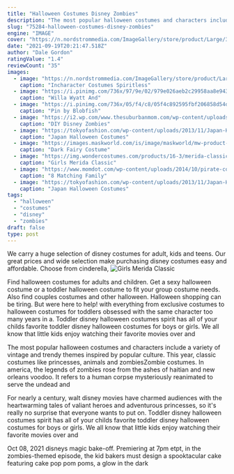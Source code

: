 ```yaml
---
title: "Halloween Costumes Disney Zombies"
description: "The most popular halloween costumes and characters include a variety of vintage and trendy themes inspired by popular culture. This year, classic costumes like princesses, animals and zombies"
slug: "75284-halloween-costumes-disney-zombies"
engine: "IMAGE"
cover: "https://n.nordstrommedia.com/ImageGallery/store/product/Large/3/_9712883.jpg"
date: "2021-09-19T20:21:47.518Z"
author: "Dale Gordon"
ratingValue: "1.4"
reviewCount: "35"
images:
  - image: "https://n.nordstrommedia.com/ImageGallery/store/product/Large/3/_9712883.jpg"
    caption: "Incharacter Costumes Spiritless"
  - image: "https://i.pinimg.com/736x/97/9e/02/979e026aeb2c29958aa8e94398231a48.jpg"
    caption: "Willa Wyatt And"
  - image: "https://i.pinimg.com/736x/05/f4/c8/05f4c892595fbf206858d54d913fb903.jpg"
    caption: "Pin by Blobfish"
  - image: "https://i2.wp.com/www.thesuburbanmom.com/wp-content/uploads/2018/09/Disney-Zombies-DIY-Z-Band.png?fit=700%2C1052&ssl=1"
    caption: "DIY Disney Zombies"
  - image: "https://tokyofashion.com/wp-content/uploads/2013/11/Japan-Halloween-Costumes-13-035.jpg"
    caption: "Japan Halloween Costumes"
  - image: "https://images.maskworld.com/is/image/maskworld/mw-product-zoom/dark-fairy-costume--mw-118679-2.jpg"
    caption: "Dark Fairy Costume"
  - image: "https://img.wondercostumes.com/products/16-3/merida-classic-costume.jpg"
    caption: "Girls Merida Classic"
  - image: "https://www.momdot.com/wp-content/uploads/2014/10/pirate-costumes.jpg"
    caption: "8 Matching Family"
  - image: "https://tokyofashion.com/wp-content/uploads/2013/11/Japan-Halloween-Costumes-13-040.jpg"
    caption: "Japan Halloween Costumes"
tags:
  - "halloween"
  - "costumes"
  - "disney"
  - "zombies"
draft: false
type: post
---
```


We carry a huge selection of disney costumes for adult, kids and teens. Our great prices and wide selection make purchasing disney costumes easy and affordable. Choose from cinderella,
![Girls Merida Classic](https://img.wondercostumes.com/products/16-3/merida-classic-costume.jpg "Girls Merida Classic")

Find halloween costumes for adults and children. Get a sexy halloween costume or a toddler halloween costume to fit your group costume needs. Also find couples costumes and other halloween. Halloween shopping can be tiring. But were here to help! with everything from exclusive costumes to halloween costumes for toddlers obsessed with the same character too many years in a. Toddler disney halloween costumes spirit has all of your childs favorite toddler disney halloween costumes for boys or girls. We all know that little kids enjoy watching their favorite movies over and
<!--inArticleAds-->

<!--galleryOne-->

The most popular halloween costumes and characters include a variety of vintage and trendy themes inspired by popular culture. This year, classic costumes like princesses, animals and zombiesZombie costumes. In america, the legends of zombies rose from the ashes of haitian and new orleans voodoo. It refers to a human corpse mysteriously reanimated to serve the undead and
<!--inArticleAds-->

<!--galleryTwo-->

For nearly a century, walt disney movies have charmed audiences with the heartwarming tales of valiant heroes and adventurous princesses, so it's really no surprise that everyone wants to put on. Toddler disney halloween costumes spirit has all of your childs favorite toddler disney halloween costumes for boys or girls. We all know that little kids enjoy watching their favorite movies over and
<!--galleryThree-->

Oct 08, 2021 disneys magic bake-off. Premiering at 7pm etpt, in the zombies-themed episode, the kid bakers must design a spooktacular cake featuring cake pop pom poms, a glow in the dark